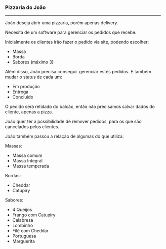 ### Pizzaria do João
---
João deseja abrir uma pizzaria, porém apenas delivery.

Necesita de um software para gerenciar os pedidos que recebe. 

Inicialmente os clientes irão fazer o pedido via site, podendo escolher:
- Massa
- Borda
- Sabores (máximo 3)

Além disso, João precisa conseguir gerenciar estes pedidos. E também mudar o status de cada um:

- Em produção
- Entrega
- Concluído

O pedido será retidado do balcão, então não precisamos salvar dados do cliente, apenas a pizza.

João quer ter a possibilidade de remover pedidos, para os que são cancelados pelos clientes.

João também passou a relação de algumas do que utiliza:

Massas:
- Massa comum
- Massa Integral
- Massa temperada

Bordas:
- Cheddar
- Catupiry

Sabores:
- 4 Queijos
- Frango com Catupiry
- Calabresa
- Lombinho
- Filé com Cheddar
- Portuguesa
- Marguerita